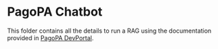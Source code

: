 # PagoPA Chatbot

This folder contains all the details to run a RAG using the documentation provided in [PagoPA DevPortal](https://developer.pagopa.it/).

